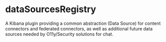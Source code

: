 # dataSourcesRegistry

A Kibana plugin providing a common abstraction (Data Source) for content connectors and federated connectors, as well as additional future data sources needed by O11y/Security solutions for chat. 
